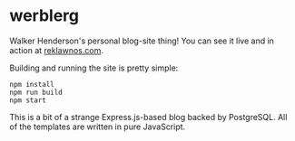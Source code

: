 werblerg
========
Walker Henderson's personal blog-site thing! You can see it live and in action at [reklawnos.com](http://reklawnos.com/).

Building and running the site is pretty simple:
```
npm install
npm run build
npm start
```

This is a bit of a strange Express.js-based blog backed by PostgreSQL. All of the templates are written in pure JavaScript.
